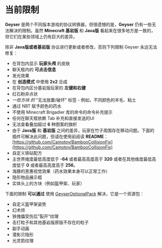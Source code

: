 # 当前限制

**Geyser** 是两个不同版本游戏的协议转换器，但很遗憾的是，**Geyser** 仍有一些无法解决的限制。虽然 **Minecraft 基岩版** 和 **Java版** 看起来在很多地方是一致的，但它们在某些领域上仍有巨大的差异。

除非 **Java版或者基岩版** 协议进行更新或者修改，否则下列限制 Geyser 永远无法修复：

* 在背包内显示 **玩家头颅** 的皮肤
* 聊天框内的 **可点击信息**
* 发光效果
* 在 **创造模式** 中使用 **2x2** 合成
* 在背包内区分基岩版玩家的 **左键和右键**
* 红石粉非点状
* _一些方块 的_ "无法放置/破坏" 标签 - 例如，不同颜色的羊毛、粘土
* 通过 NBT 赋予颜色的药水
* 不使用 Minecraft Brigadier 库的命令的命令补充提示
* 任何在聊天框依赖 Tab 补充和直接发送的UI
* 无法查看叠加超过 **6** 种图案的旗帜&#x20;
* 由于 **Java版** 和 **基岩版** 之间的差异，玩家在竹子周围存在移动问题。下面的插件可解决此问题，但请在使用前阅读 **README**：[https://github.com/Camotoy/BambooCollisionFix](https://github.com/Camotoy/BambooCollisionFix)
* 自定义铁砧配方
* 主世界维度最低高度低于 **-64** 或者最高高度高于 **320** 或者在其他维度最低高度低于 **0** 或者最高高度高于 **256**。
* 海豚的恩惠视觉效果（药水效果本身可以正常工作）
* 隐形物品展示框
* 实体头上的方块（例如盔甲架、玩家）

下面的限制 **可以通过** 使用 [GeyserOptionalPack](https://github.com/GeyserMC/Geyser/wiki/GeyserOptionalPack) 解决，它是一个资源包：

* 自定义盔甲架姿势
* 幻术师
* 铁傀儡受伤后”裂开“纹理
* 击打粒子和其他基岩版原版不存在的粒子
* 副手动画
* 潜影贝隐形
* 光灵箭纹理
